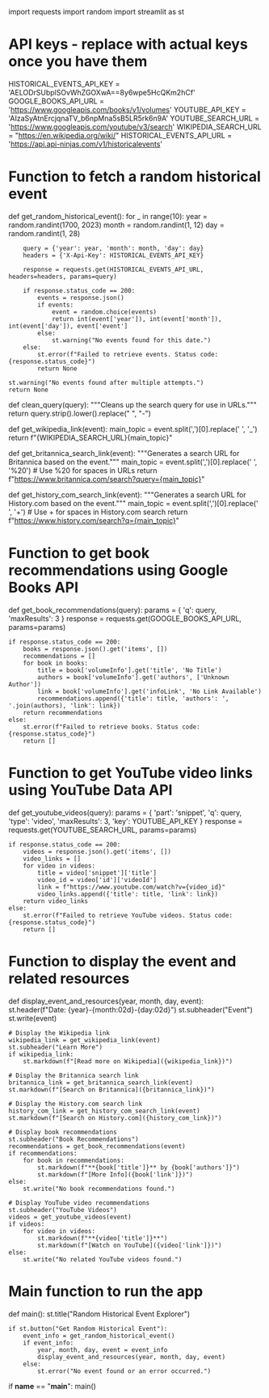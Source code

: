 import requests
import random
import streamlit as st

# API keys - replace with actual keys once you have them
HISTORICAL_EVENTS_API_KEY = 'AELODrSUbplSOvWhZGOXwA==8y6wpe5HcQKm2hCf'
GOOGLE_BOOKS_API_URL = 'https://www.googleapis.com/books/v1/volumes'
YOUTUBE_API_KEY = 'AIzaSyAtnErcjqnaTV_b6npMna5sB5LR5rk6n9A'
YOUTUBE_SEARCH_URL = 'https://www.googleapis.com/youtube/v3/search'
WIKIPEDIA_SEARCH_URL = "https://en.wikipedia.org/wiki/"
HISTORICAL_EVENTS_API_URL = 'https://api.api-ninjas.com/v1/historicalevents'

# Function to fetch a random historical event
def get_random_historical_event():
    for _ in range(10):
        year = random.randint(1700, 2023)
        month = random.randint(1, 12)
        day = random.randint(1, 28)

        query = {'year': year, 'month': month, 'day': day}
        headers = {'X-Api-Key': HISTORICAL_EVENTS_API_KEY}

        response = requests.get(HISTORICAL_EVENTS_API_URL, headers=headers, params=query)

        if response.status_code == 200:
            events = response.json()
            if events:
                event = random.choice(events)
                return int(event['year']), int(event['month']), int(event['day']), event['event']
            else:
                st.warning("No events found for this date.")
        else:
            st.error(f"Failed to retrieve events. Status code: {response.status_code}")
            return None

    st.warning("No events found after multiple attempts.")
    return None

def clean_query(query):
    """Cleans up the search query for use in URLs."""
    return query.strip().lower().replace(" ", "-")

def get_wikipedia_link(event):
    main_topic = event.split(',')[0].replace(' ', '_')
    return f"{WIKIPEDIA_SEARCH_URL}{main_topic}"

def get_britannica_search_link(event):
    """Generates a search URL for Britannica based on the event."""
    main_topic = event.split(',')[0].replace(' ', '%20')  # Use %20 for spaces in URLs
    return f"https://www.britannica.com/search?query={main_topic}"

def get_history_com_search_link(event):
    """Generates a search URL for History.com based on the event."""
    main_topic = event.split(',')[0].replace(' ', '+')  # Use + for spaces in History.com search
    return f"https://www.history.com/search?q={main_topic}"

# Function to get book recommendations using Google Books API
def get_book_recommendations(query):
    params = {
        'q': query,
        'maxResults': 3
    }
    response = requests.get(GOOGLE_BOOKS_API_URL, params=params)

    if response.status_code == 200:
        books = response.json().get('items', [])
        recommendations = []
        for book in books:
            title = book['volumeInfo'].get('title', 'No Title')
            authors = book['volumeInfo'].get('authors', ['Unknown Author'])
            link = book['volumeInfo'].get('infoLink', 'No Link Available')
            recommendations.append({'title': title, 'authors': ', '.join(authors), 'link': link})
        return recommendations
    else:
        st.error(f"Failed to retrieve books. Status code: {response.status_code}")
        return []

# Function to get YouTube video links using YouTube Data API
def get_youtube_videos(query):
    params = {
        'part': 'snippet',
        'q': query,
        'type': 'video',
        'maxResults': 3,
        'key': YOUTUBE_API_KEY
    }
    response = requests.get(YOUTUBE_SEARCH_URL, params=params)

    if response.status_code == 200:
        videos = response.json().get('items', [])
        video_links = []
        for video in videos:
            title = video['snippet']['title']
            video_id = video['id']['videoId']
            link = f"https://www.youtube.com/watch?v={video_id}"
            video_links.append({'title': title, 'link': link})
        return video_links
    else:
        st.error(f"Failed to retrieve YouTube videos. Status code: {response.status_code}")
        return []

# Function to display the event and related resources
def display_event_and_resources(year, month, day, event):
    st.header(f"Date: {year}-{month:02d}-{day:02d}")
    st.subheader("Event")
    st.write(event)

    # Display the Wikipedia link
    wikipedia_link = get_wikipedia_link(event)
    st.subheader("Learn More")
    if wikipedia_link:
        st.markdown(f"[Read more on Wikipedia]({wikipedia_link})")

    # Display the Britannica search link
    britannica_link = get_britannica_search_link(event)
    st.markdown(f"[Search on Britannica]({britannica_link})")

    # Display the History.com search link
    history_com_link = get_history_com_search_link(event)
    st.markdown(f"[Search on History.com]({history_com_link})")

    # Display book recommendations
    st.subheader("Book Recommendations")
    recommendations = get_book_recommendations(event)
    if recommendations:
        for book in recommendations:
            st.markdown(f"**{book['title']}** by {book['authors']}")
            st.markdown(f"[More Info]({book['link']})")
    else:
        st.write("No book recommendations found.")

    # Display YouTube video recommendations
    st.subheader("YouTube Videos")
    videos = get_youtube_videos(event)
    if videos:
        for video in videos:
            st.markdown(f"**{video['title']}**")
            st.markdown(f"[Watch on YouTube]({video['link']})")
    else:
        st.write("No related YouTube videos found.")

# Main function to run the app
def main():
    st.title("Random Historical Event Explorer")

    if st.button("Get Random Historical Event"):
        event_info = get_random_historical_event()
        if event_info:
            year, month, day, event = event_info
            display_event_and_resources(year, month, day, event)
        else:
            st.error("No event found or an error occurred.")

if __name__ == "__main__":
    main()
